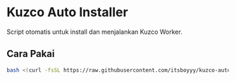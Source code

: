 # Kuzco Auto Installer
Script otomatis untuk install dan menjalankan Kuzco Worker.
## Cara Pakai
```bash
bash <(curl -fsSL https://raw.githubusercontent.com/itsboyyy/kuzco-auto-install/main/setup.sh)
```
